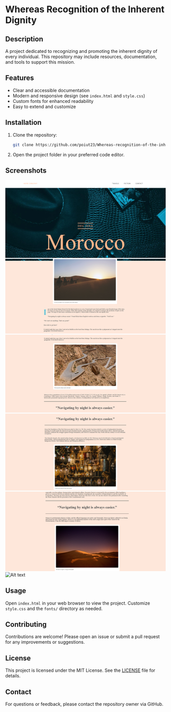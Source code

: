 # Whereas Recognition of the Inherent Dignity

## Description
A project dedicated to recognizing and promoting the inherent dignity of every individual. This repository may include resources, documentation, and tools to support this mission.

## Features
- Clear and accessible documentation
- Modern and responsive design (see `index.html` and `style.css`)
- Custom fonts for enhanced readability
- Easy to extend and customize

## Installation
1. Clone the repository:
	```sh
	git clone https://github.com/poiut23/Whereas-recognition-of-the-inherent-dignity.git
	```
2. Open the project folder in your preferred code editor.

## Screenshots

![Alt text](images/Head.png)
![Alt text](images/Body1.png)
![Alt text](images/Body2.png) 
![Alt text](images/Body3.png)
![Alt text](images/Body4.png)
![Alt text](Whereas-recognition-of-the-inherent-dignit/images/Footer.png)

## Usage
Open `index.html` in your web browser to view the project. Customize `style.css` and the `fonts/` directory as needed.

## Contributing
Contributions are welcome! Please open an issue or submit a pull request for any improvements or suggestions.

## License
This project is licensed under the MIT License. See the [LICENSE](LICENSE) file for details.

## Contact
For questions or feedback, please contact the repository owner via GitHub.
